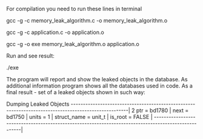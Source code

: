 For compilation you need to run these lines in terminal

gcc -g -c memory_leak_algorithm.c -o memory_leak_algorithm.o

gcc -g -c application.c -o application.o

gcc -g -o exe memory_leak_algorithm.o application.o

Run and see result:

./exe

The program will report and show the leaked objects in the database.
As additional information program shows all the databases used in code.
As a final result - set of a leaked objects shown in such way:


Dumping Leaked Objects
-----------------------------------------------------------------------------------------------------|
2   ptr = bd1780     | next = bd1750     | units = 1    | struct_name = unit_t     | is_root = FALSE |
-----------------------------------------------------------------------------------------------------|
